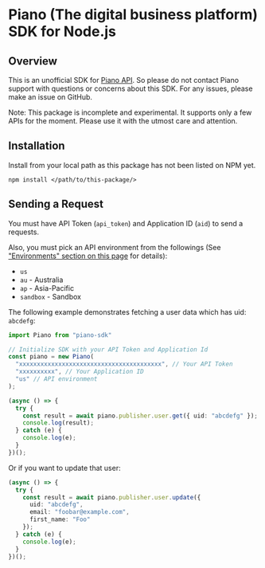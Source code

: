 # Piano (The digital business platform) SDK for Node.js

## Overview

This is an unofficial SDK for [Piano API](https://docs.piano.io/api/). So please do not contact Piano support with questions or concerns about this SDK. For any issues, please make an issue on GitHub.

Note: This package is incomplete and experimental. It supports only a few APIs for the moment. Please use it with the utmost care and attention.

## Installation

Install from your local path as this package has not been listed on NPM yet.

```shell
npm install </path/to/this-package/>
```

## Sending a Request

You must have API Token (`api_token`) and Application ID (`aid`) to send a requests.

Also, you must pick an API environment from the followings (See ["Environments" section on this page](https://docs.piano.io/api/) for details):

- `us`
- `au` - Australia
- `ap` - Asia-Pacific
- `sandbox` - Sandbox

The following example demonstrates fetching a user data which has uid: `abcdefg`:

```typescript
import Piano from "piano-sdk"

// Initialize SDK with your API Token and Application Id
const piano = new Piano(
  "xxxxxxxxxxxxxxxxxxxxxxxxxxxxxxxxxxxxxxxx", // Your API Token
  "xxxxxxxxxx", // Your Application ID
  "us" // API environment
);

(async () => {
  try {
    const result = await piano.publisher.user.get({ uid: "abcdefg" });
    console.log(result);
  } catch (e) {
    console.log(e);
  }
})();
```

Or if you want to update that user:

```typescript
(async () => {
  try {
    const result = await piano.publisher.user.update({
      uid: "abcdefg",
      email: "foobar@example.com",
      first_name: "Foo"
    });
  } catch (e) {
    console.log(e);
  }
})();
```
